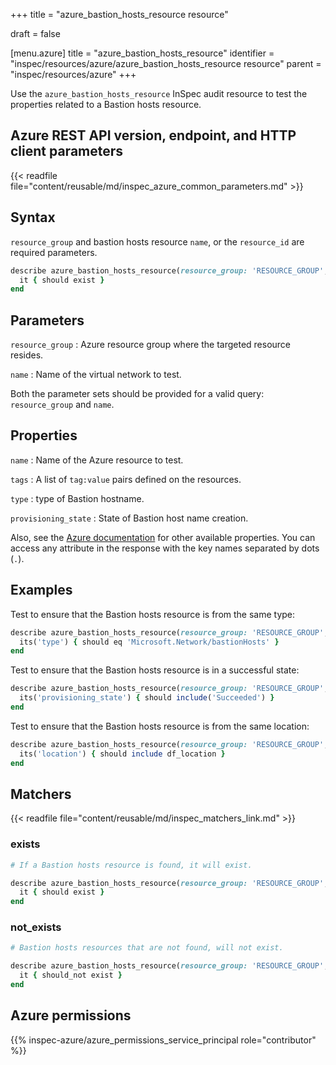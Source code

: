 +++
title = "azure_bastion_hosts_resource resource"

draft = false


[menu.azure]
title = "azure_bastion_hosts_resource"
identifier = "inspec/resources/azure/azure_bastion_hosts_resource resource"
parent = "inspec/resources/azure"
+++

Use the `azure_bastion_hosts_resource` InSpec audit resource to test the properties related to a Bastion hosts resource.

## Azure REST API version, endpoint, and HTTP client parameters

{{< readfile file="content/reusable/md/inspec_azure_common_parameters.md" >}}

## Syntax

`resource_group` and bastion hosts resource `name`, or the `resource_id` are required parameters.

```ruby
describe azure_bastion_hosts_resource(resource_group: 'RESOURCE_GROUP', name: 'NAME') do
  it { should exist }
end
```

## Parameters

`resource_group`
: Azure resource group where the targeted resource resides.

`name`
: Name of the virtual network to test.

Both the parameter sets should be provided for a valid query: `resource_group` and `name`.

## Properties

`name`
: Name of the Azure resource to test.

`tags`
: A list of `tag:value` pairs defined on the resources.

`type`
: type of Bastion hostname.

`provisioning_state`
: State of Bastion host name creation.

Also, see the [Azure documentation](https://docs.microsoft.com/en-us/rest/api/virtualnetwork/bastion-hosts/get) for other available properties. You can access any attribute in the response with the key names separated by dots (`.`).

## Examples

Test to ensure that the Bastion hosts resource is from the same type:

```ruby
describe azure_bastion_hosts_resource(resource_group: 'RESOURCE_GROUP', name: 'NAME') do
  its('type') { should eq 'Microsoft.Network/bastionHosts' }
end
```

Test to ensure that the Bastion hosts resource is in a successful state:

```ruby
describe azure_bastion_hosts_resource(resource_group: 'RESOURCE_GROUP', name: 'NAME') do
  its('provisioning_state') { should include('Succeeded') }
end
```

Test to ensure that the Bastion hosts resource is from the same location:

```ruby
describe azure_bastion_hosts_resource(resource_group: 'RESOURCE_GROUP', name: 'NAME') do
  its('location') { should include df_location }
end
```

## Matchers

{{< readfile file="content/reusable/md/inspec_matchers_link.md" >}}

### exists

```ruby
# If a Bastion hosts resource is found, it will exist.

describe azure_bastion_hosts_resource(resource_group: 'RESOURCE_GROUP', name: 'NAME') do
  it { should exist }
end
```

### not_exists

```ruby
# Bastion hosts resources that are not found, will not exist.

describe azure_bastion_hosts_resource(resource_group: 'RESOURCE_GROUP', name: 'DOES_NOT_EXIST') do
  it { should_not exist }
end
```

## Azure permissions

{{% inspec-azure/azure_permissions_service_principal role="contributor" %}}
